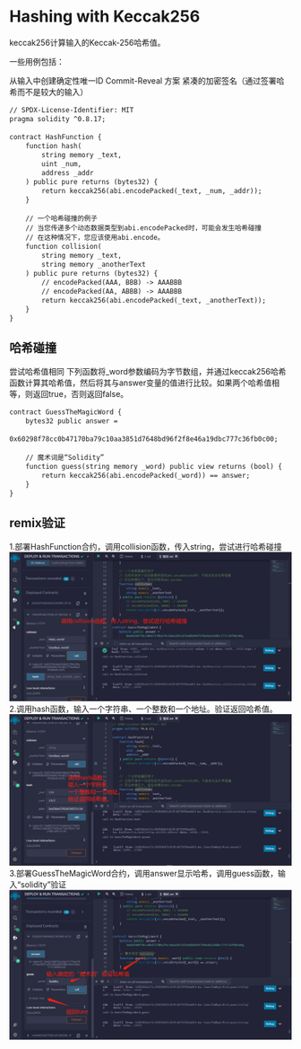 # Hashing with Keccak256
keccak256计算输入的Keccak-256哈希值。

一些用例包括：

 从输入中创建确定性唯一ID
 Commit-Reveal 方案
 紧凑的加密签名（通过签署哈希而不是较大的输入）

```solidity
// SPDX-License-Identifier: MIT
pragma solidity ^0.8.17;

contract HashFunction {
    function hash(
        string memory _text,
        uint _num,
        address _addr
    ) public pure returns (bytes32) {
        return keccak256(abi.encodePacked(_text, _num, _addr));
    }

    // 一个哈希碰撞的例子
    // 当您传递多个动态数据类型到abi.encodePacked时，可能会发生哈希碰撞
    // 在这种情况下，您应该使用abi.encode。
    function collision(
        string memory _text,
        string memory _anotherText
    ) public pure returns (bytes32) {
        // encodePacked(AAA, BBB) -> AAABBB
        // encodePacked(AA, ABBB) -> AAABBB
        return keccak256(abi.encodePacked(_text, _anotherText));
    }
}
```

## 哈希碰撞
尝试哈希值相同
下列函数将_word参数编码为字节数组，并通过keccak256哈希函数计算其哈希值，然后将其与answer变量的值进行比较。如果两个哈希值相等，则返回true，否则返回false。
```solidity
contract GuessTheMagicWord {
    bytes32 public answer =
        0x60298f78cc0b47170ba79c10aa3851d7648bd96f2f8e46a19dbc777c36fb0c00;

    // 魔术词是“Solidity”
    function guess(string memory _word) public view returns (bool) {
        return keccak256(abi.encodePacked(_word)) == answer;
    }
}
```


## remix验证
1.部署HashFunction合约，调用collision函数，传入string，尝试进行哈希碰撞
![41-1.jpg](img/41-1.jpg)
2.调用hash函数，输入一个字符串、一个整数和一个地址。验证返回哈希值。
![41-2.jpg](img/41-2.jpg)
3.部署GuessTheMagicWord合约，调用answer显示哈希，调用guess函数，输入“solidity”验证
![41-3.jpg](img/41-3.jpg)